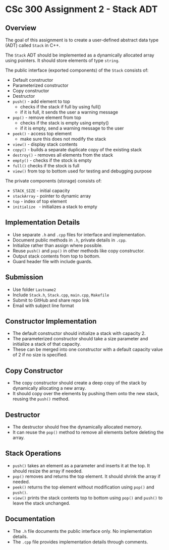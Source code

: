 # CSc 300 Assignment 2 - Stack ADT

## Overview

The goal of this assignment is to create a user-defined abstract data type (ADT) called `Stack` in C++.

The `Stack` ADT should be implemented as a dynamically allocated array using pointers. It should store elements of type `string`.

The public interface (exported components) of the `Stack` consists of:

* Default constructor
* Parameterized constructor
* Copy constructor
* Destructor
* `push()` - add element to top
  * checks if the stack if full by using full()
  * if it is full, it sends the user a warning message
* `pop()` - remove element from top
  * checks if the stack is empty using empty()
  * if it is empty, send a warning message to the user
* `peek()` - access top element
  * make sure this does not modify the stack
* `view()` - display stack contents
* `copy()` - builds a separate duplicate copy of the existing stack
* `destroy()` - removes all elements from the stack
* `empty()` - checks if the stock is empty
* `full()` checks if the stock is full
* `view()` from top to bottom used for testing and debugging purpose

The private components (storage) consists of:

* `STACK_SIZE` - initial capacity
* `stackArray` - pointer to dynamic array
* `top` - index of top element
* `initialize ` - initializes a stack to empty

## Implementation Details

* Use separate `.h` and `.cpp` files for interface and implementation.
* Document public methods in `.h`, private details in `.cpp`.
* Initialize rather than assign where possible.
* Reuse `push()` and `pop()` in other methods like copy constructor.
* Output stack contents from top to bottom.
* Guard header file with include guards.

## Submission

* Use folder `Lastname2`
* Include `Stack.h`, `Stack.cpp`, `main.cpp`, `Makefile`
* Submit to GitHub and share repo link
* Email with subject line format

## Constructor Implementation

* The default constructor should initialize a stack with capacity 2.
* The parameterized constructor should take a size parameter and initialize a stack of that capacity.
* These can be merged into one constructor with a default capacity value of 2 if no size is specified.

## Copy Constructor

* The copy constructor should create a deep copy of the stack by dynamically allocating a new array.
* It should copy over the elements by pushing them onto the new stack, reusing the `push()` method.

## Destructor

* The destructor should free the dynamically allocated memory.
* It can reuse the `pop()` method to remove all elements before deleting the array.

## Stack Operations

* `push()` takes an element as a parameter and inserts it at the top. It should resize the array if needed.
* `pop()` removes and returns the top element. It should shrink the array if needed.
* `peek()` returns the top element without modification using `pop()` and `push()`.
* `view()` prints the stack contents top to bottom using `pop()` and `push()` to leave the stack unchanged.

## Documentation

* The `.h` file documents the public interface only. No implementation details.
* The `.cpp` file provides implementation details through comments.
